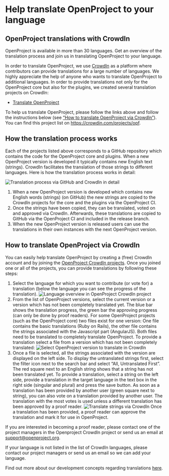 # Help translate OpenProject to your language

## OpenProject translations with CrowdIn

OpenProject is available in more than 30 languages.
Get an overview of the translation process and join us in translating OpenProject to your language.

In order to translate OpenProject, we use [CrowdIn](https://crowdin.com/projects/opf) as a platform where contributors can provide translations for a large number of languages.
We highly appreciate the help of anyone who wants to translate OpenProject to additional languages.
In order to provide translations not only for the OpenProject core but also for the plugins, we created several translation projects on CrowdIn:

* <a href="https://crowdin.com/project/openproject" target="_blank">Translate OpenProject</a>

To help us translate OpenProject, please follow the links above and follow the instructions below (see [“How to translate OpenProject via CrowdIn”](https://github.com/opf/openproject/new/release/6.1/doc/development#how-to-translate-openproject-via-crowdin)).
You can find this project list on https://crowdin.com/projects/opf.

## How the translation process works

Each of the projects listed above corresponds to a GitHub repository which contains the code for the OpenProject core and plugins.
When a new OpenProject version is developed it typically contains new English text (strings). 
CrowdIn facilitates the translation of those strings to different languages.
Here is how the translation process works in detail:

![Translation process via GitHub and CrowdIn in detail](https://1t1rycb9er64f1pgy2iuseow-wpengine.netdna-ssl.com/wp-content/uploads/2015/07/GitHub-CrowdIn-OP.png "Translation process via GitHub and CrowdIn in detail")

1. When a new OpenProject version is developed which contains new English words (strings) (on GitHub) the new strings are copied to the CrowdIn projects for the core and the plugins via the OpenProject CI.
2. Once the strings have been copied, they can be translated, voted on and approved via CrowdIn. Afterwards, these translations are copied to GitHub via the OpenProject CI and included in the release branch.
3. When the new OpenProject version is released users can use the translations in their own instances with the next OpenProject version.

## How to translate OpenProject via CrowdIn
You can easily help translate OpenProject by creating a (free) CrowdIn account and by joining the [OpenProject CrowdIn projects](https://crowdin.com/projects/opf).
Once you joined one or all of the projects, you can provide translations by following these steps:
1. Select the language for which you want to contribute (or vote for) a translation (below the language you can see the progress of the translation).
![Language overview in OpenProject CrowdIn project](https://1t1rycb9er64f1pgy2iuseow-wpengine.netdna-ssl.com/wp-content/uploads/2015/07/CrowdIn1.png "Language overview in OpenProject CrowdIn project")
2. From the list of OpenProject versions, select the current version or a version which has not been completely translated yet. The blue bar shows the translation progress, the green bar the approving progress (can only be done by proof readers).
For some OpenProject projects (such as the OpenProject core) two files exist for one version: One file contains the basic translations (Ruby on Rails), the other file contains the strings associated with the Javascript part (AngularJS). Both files need to be translated to completely translate OpenProject. 
To provide a translation select a file from a version which has not been completely translated: 
![Select OpenProject version to translate in CrowdIn](https://1t1rycb9er64f1pgy2iuseow-wpengine.netdna-ssl.com/wp-content/uploads/2015/07/CrowdIn2.png "Select OpenProject version to translate in CrowdIn")
3. Once a file is selected, all the strings associated with the version are displayed on the left side. To display the untranslated strings first, select the filter icon next to the search bar and select “All, Untranslated First”.
The red square next to an English string shows that a string has not been translated yet. To provide a translation, select a string on the left side, provide a translation in the target language in the text box in the right side (singular and plural) and press the save button.
As soon as a translation has been provided by another user (green square next to string), you can also vote on a translation provided by another user. The translation with the most votes is used unless a different translation has been approved by a proof reader.
![Translate strings via CrowdIn](https://1t1rycb9er64f1pgy2iuseow-wpengine.netdna-ssl.com/wp-content/uploads/2015/07/CrowdIn3.png "Translate strings via CrowdIn")
Once a translation has been provided, a proof reader can approve the translation and mark it for use in OpenProject.

If you are interested in becoming a proof reader, please contact one of the project managers in the Openproject CrowdIn project or send us an email at support@openproject.org.

If your language is not listed in the list of CrowdIn languages, please contact our project managers or send us an email so we can add your language.

Find out more about our development concepts regarding translations [here](../concepts/translations).